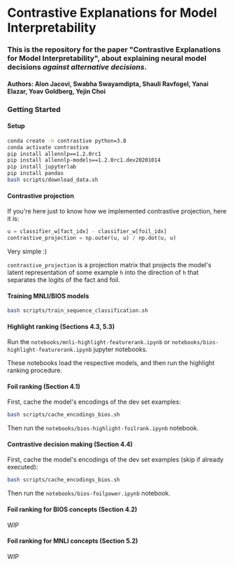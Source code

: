 # Contrastive Explanations for Model Interpretability

### This is the repository for the paper "Contrastive Explanations for Model Interpretability", about explaining neural model decisions *against alternative decisions*.

#### Authors: Alon Jacovi, Swabha Swayamdipta, Shauli Ravfogel, Yanai Elazar, Yoav Goldberg, Yejin Choi

### Getting Started

#### Setup
```bash
conda create -n contrastive python=3.8
conda activate contrastive
pip install allennlp==1.2.0rc1
pip install allennlp-models==1.2.0rc1.dev20201014
pip install jupyterlab
pip install pandas
bash scripts/download_data.sh
```

#### Contrastive projection

If you're here just to know how we implemented contrastive projection, here it is:
```python
u = classifier_w[fact_idx] - classifier_w[foil_idx]
contrastive_projection = np.outer(u, u) / np.dot(u, u)
```
Very simple :)

`contrastive_projection` is a projection matrix that projects the model's latent representation of some example `h` into the direction of `h` that separates the logits of the fact and foil.

#### Training MNLI/BIOS models
```bash
bash scripts/train_sequence_classification.sh 
```

#### Highlight ranking (Sections 4.3, 5.3)
Run the `notebooks/mnli-highlight-featurerank.ipynb` or `notebooks/bios-highlight-featurerank.ipynb` jupyter notebooks.

These notebooks load the respective models, and then run the highlight ranking procedure.

#### Foil ranking (Section 4.1)

First, cache the model's encodings of the dev set examples:
```bash
bash scripts/cache_encodings_bios.sh
```
Then run the `notebooks/bios-highlight-foilrank.ipynb` notebook.

#### Contrastive decision making (Section 4.4)
First, cache the model's encodings of the dev set examples (skip if already executed):
```bash
bash scripts/cache_encodings_bios.sh
```

Then run the `notebooks/bios-foilpower.ipynb` notebook.

#### Foil ranking for BIOS concepts (Section 4.2)
WIP

#### Foil ranking for MNLI concepts (Section 5.2)
WIP



